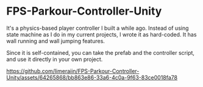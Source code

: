 # FPS-Parkour-Controller-Unity
It's a physics-based player controller I built a while ago. Instead of using state machine as I do in my current projects, I wrote it as hard-coded. It has wall running and wall jumping features. 

Since it is self-contained, you can take the prefab and the controller script, and use it directly in your own project.


https://github.com/limeraiin/FPS-Parkour-Controller-Unity/assets/64265868/bb863e86-33a6-4c0a-9f63-83ce0018fa78

